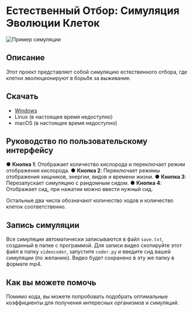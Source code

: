 # Естественный Отбор: Симуляция Эволюции Клеток

![Пример симуляции](https://i.imgur.com/zCkyVOs.png)

## Описание

Этот проект представляет собой симуляцию естественного отбора, где клетки эволюционируют в борьбе за выживание.

## Скачать

- [Windows](https://drive.google.com/file/d/1kpfOS16x1HxIdx-DxOBpm8YwP6-FWtcw/view?usp=sharing)
- Linux (в настоящее время недоступно)
- macOS (в настоящее время недоступно)

## Руководство по пользовательскому интерфейсу

●	**Кнопка 1**: Отображает количество кислорода и переключает режим отображения кислорода.
●	**Кнопка 2**: Переключает режимы отображения хищников, энергии, видов и времени жизни.
●	**Кнопка 3**: Перезапускает симуляцию с рандомным сидом.
●	**Кнопка 4**: Отображает сид, при нажатии можно ввести нужный сид.
   
   Остальные два числа обозначают количество ходов и количество клеток соответственно.

## Запись симуляции

Все симуляции автоматически записываются в файл `save.txt`, созданный в папке с программой. Для записи видео скопируйте этот файл в папку `videocoder`, запустите `coder.py` и введите сид вашей симуляции (по желанию). Видео будет сохранено в эту же папку в формате mp4.

## Как вы можете помочь

Помимо кода, вы можете попробовать подобрать оптимальные коэффициенты для получения интересных организмов и симуляций.

